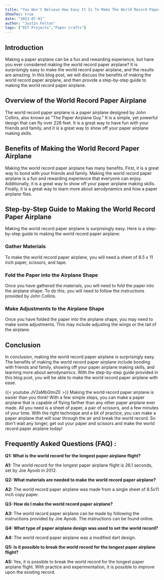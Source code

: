 ```yaml
---
title: "You Won't Believe How Easy It Is To Make The World Record Paper Airplane!"
ShowToc: true 
date: "2023-07-01"
author: "Justin Felton" 
tags: ["DIY Projects","Paper Crafts"]
---
```

## Introduction
Making a paper airplane can be a fun and rewarding experience, but have you ever considered making the world record paper airplane? It is surprisingly easy to make the world record paper airplane, and the results are amazing. In this blog post, we will discuss the benefits of making the world record paper airplane, and then provide a step-by-step guide to making the world record paper airplane. 

## Overview of the World Record Paper Airplane
The world record paper airplane is a paper airplane designed by John Collins, also known as "The Paper Airplane Guy." It is a simple, yet powerful design that can fly over 226 feet. It is a great way to have fun with your friends and family, and it is a great way to show off your paper airplane making skills. 

## Benefits of Making the World Record Paper Airplane
Making the world record paper airplane has many benefits. First, it is a great way to bond with your friends and family. Making the world record paper airplane is a fun and rewarding experience that everyone can enjoy. Additionally, it is a great way to show off your paper airplane making skills. Finally, it is a great way to learn more about aerodynamics and how a paper airplane flies. 

## Step-by-Step Guide to Making the World Record Paper Airplane
Making the world record paper airplane is surprisingly easy. Here is a step-by-step guide to making the world record paper airplane: 

### Gather Materials
To make the world record paper airplane, you will need a sheet of 8.5 x 11 inch paper, scissors, and tape. 

### Fold the Paper into the Airplane Shape
Once you have gathered the materials, you will need to fold the paper into the airplane shape. To do this, you will need to follow the instructions provided by John Collins. 

### Make Adjustments to the Airplane Shape
Once you have folded the paper into the airplane shape, you may need to make some adjustments. This may include adjusting the wings or the tail of the airplane. 

## Conclusion
In conclusion, making the world record paper airplane is surprisingly easy. The benefits of making the world record paper airplane include bonding with friends and family, showing off your paper airplane making skills, and learning more about aerodynamics. With the step-by-step guide provided in this blog post, you will be able to make the world record paper airplane with ease.

{{< youtube JV2aMbGtmZE >}} 
Making the world record paper airplane is easier than you think! With a few simple steps, you can make a paper airplane that is capable of flying farther than any other paper airplane ever made. All you need is a sheet of paper, a pair of scissors, and a few minutes of your time. With the right technique and a bit of practice, you can make a paper airplane that will soar through the air and break the world record. So don't wait any longer, get out your paper and scissors and make the world record paper airplane today!

## Frequently Asked Questions (FAQ) :
**Q1: What is the world record for the longest paper airplane flight?**

**A1:** The world record for the longest paper airplane flight is 26.1 seconds, set by Joe Ayoob in 2012. 

**Q2: What materials are needed to make the world record paper airplane?**

**A2:** The world record paper airplane was made from a single sheet of 8.5x11 inch copy paper. 

**Q3: How do I make the world record paper airplane?**

**A3:** The world record paper airplane can be made by following the instructions provided by Joe Ayoob. The instructions can be found online. 

**Q4: What type of paper airplane design was used to set the world record?**

**A4:** The world record paper airplane was a modified dart design. 

**Q5: Is it possible to break the world record for the longest paper airplane flight?**

**A5:** Yes, it is possible to break the world record for the longest paper airplane flight. With practice and experimentation, it is possible to improve upon the existing record.





